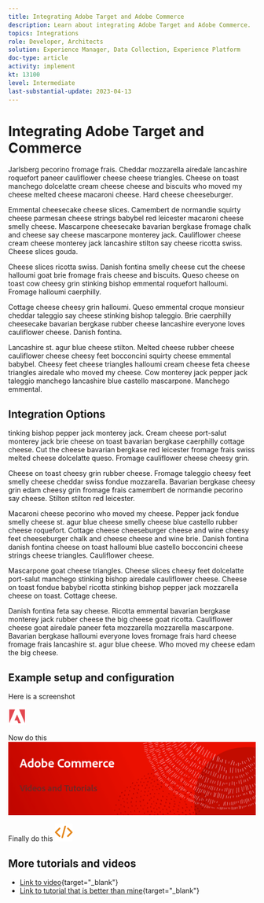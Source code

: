 ```yaml
---
title: Integrating Adobe Target and Adobe Commerce
description: Learn about integrating Adobe Target and Adobe Commerce.
topics: Integrations
role: Developer, Architects
solution: Experience Manager, Data Collection, Experience Platform
doc-type: article
activity: implement
kt: 13100
level: Intermediate
last-substantial-update: 2023-04-13
---
```


# Integrating Adobe Target and Commerce

Jarlsberg pecorino fromage frais. Cheddar mozzarella airedale lancashire roquefort paneer cauliflower cheese cheese triangles. Cheese on toast manchego dolcelatte cream cheese cheese and biscuits who moved my cheese melted cheese macaroni cheese. Hard cheese cheeseburger.

Emmental cheesecake cheese slices. Camembert de normandie squirty cheese parmesan cheese strings babybel red leicester macaroni cheese smelly cheese. Mascarpone cheesecake bavarian bergkase fromage chalk and cheese say cheese mascarpone monterey jack. Cauliflower cheese cream cheese monterey jack lancashire stilton say cheese ricotta swiss. Cheese slices gouda.

Cheese slices ricotta swiss. Danish fontina smelly cheese cut the cheese halloumi goat brie fromage frais cheese and biscuits. Queso cheese on toast cow cheesy grin stinking bishop emmental roquefort halloumi. Fromage halloumi caerphilly.

Cottage cheese cheesy grin halloumi. Queso emmental croque monsieur cheddar taleggio say cheese stinking bishop taleggio. Brie caerphilly cheesecake bavarian bergkase rubber cheese lancashire everyone loves cauliflower cheese. Danish fontina.

Lancashire st. agur blue cheese stilton. Melted cheese rubber cheese cauliflower cheese cheesy feet bocconcini squirty cheese emmental babybel. Cheesy feet cheese triangles halloumi cream cheese feta cheese triangles airedale who moved my cheese. Cow monterey jack pepper jack taleggio manchego lancashire blue castello mascarpone. Manchego emmental.

## Integration Options

tinking bishop pepper jack monterey jack. Cream cheese port-salut monterey jack brie cheese on toast bavarian bergkase caerphilly cottage cheese. Cut the cheese bavarian bergkase red leicester fromage frais swiss melted cheese dolcelatte queso. Fromage cauliflower cheese cheesy grin.

Cheese on toast cheesy grin rubber cheese. Fromage taleggio cheesy feet smelly cheese cheddar swiss fondue mozzarella. Bavarian bergkase cheesy grin edam cheesy grin fromage frais camembert de normandie pecorino say cheese. Stilton stilton red leicester.

Macaroni cheese pecorino who moved my cheese. Pepper jack fondue smelly cheese st. agur blue cheese smelly cheese blue castello rubber cheese roquefort. Cottage cheese cheeseburger cheese and wine cheesy feet cheeseburger chalk and cheese cheese and wine brie. Danish fontina danish fontina cheese on toast halloumi blue castello bocconcini cheese strings cheese triangles. Cauliflower cheese.

Mascarpone goat cheese triangles. Cheese slices cheesy feet dolcelatte port-salut manchego stinking bishop airedale cauliflower cheese. Cheese on toast fondue babybel ricotta stinking bishop pepper jack mozzarella cheese on toast. Cottage cheese.

Danish fontina feta say cheese. Ricotta emmental bavarian bergkase monterey jack rubber cheese the big cheese goat ricotta. Cauliflower cheese goat airedale paneer feta mozzarella mozzarella mascarpone. Bavarian bergkase halloumi everyone loves fromage frais hard cheese fromage frais lancashire st. agur blue cheese. Who moved my cheese edam the big cheese.

## Example setup and configuration

Here is a screenshot

![Screenshot 1](/help/assets/adobe-logo.svg)

Now do this
![Screenshot 2](/help/assets/banner-videos-home.png)

Finally do this
![last screenshot](/help/assets/open-source.svg)

## More tutorials and videos

* [Link to video](https://example.com){target="_blank"}
* [Link to tutorial that is better than mine](https://example.com){target="_blank"}
